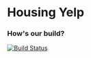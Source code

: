 # Housing Yelp

### How's our build?

[![Build Status](https://travis-ci.com/UVA-CS3240-S19/project-101-five-fishy-fishermen.svg?token=Kpx8qxw1sbsdXyhVxRq3&branch=master)](https://travis-ci.com/UVA-CS3240-S19/project-101-five-fishy-fishermen)